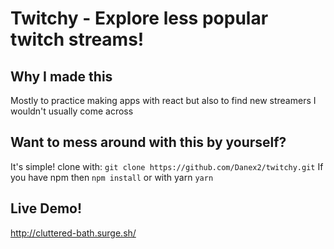 # Twitchy - Explore less popular twitch streams!

## Why I made this
Mostly to practice making apps with react but also to find new streamers I wouldn't usually come across

## Want to mess around with this by yourself?
It's simple!
clone with: `git clone https://github.com/Danex2/twitchy.git`
If you have npm then `npm install` or with yarn `yarn`

## Live Demo!
http://cluttered-bath.surge.sh/